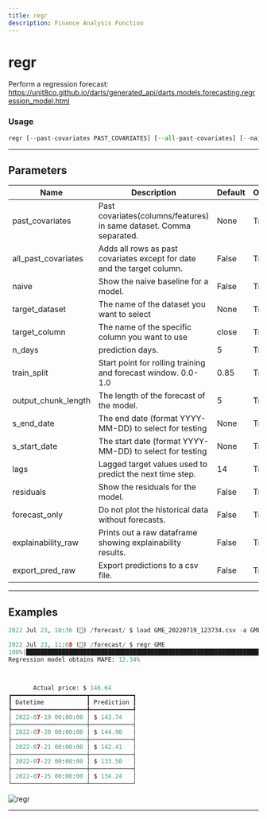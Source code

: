 ```yaml
---
title: regr
description: Finance Analysis Function
---
```


# regr

Perform a regression forecast: https://unit8co.github.io/darts/generated_api/darts.models.forecasting.regression_model.html

### Usage

```python
regr [--past-covariates PAST_COVARIATES] [--all-past-covariates] [--naive] [-d {}] [-c TARGET_COLUMN] [-n N_DAYS] [-t TRAIN_SPLIT] [-o OUTPUT_CHUNK_LENGTH] [--end S_END_DATE] [--start S_START_DATE] [--lags LAGS] [--residuals] [--forecast-only] [--explainability-raw] [--export-pred-raw]
```

---

## Parameters

| Name | Description | Default | Optional | Choices |
| ---- | ----------- | ------- | -------- | ------- |
| past_covariates | Past covariates(columns/features) in same dataset. Comma separated. | None | True | None |
| all_past_covariates | Adds all rows as past covariates except for date and the target column. | False | True | None |
| naive | Show the naive baseline for a model. | False | True | None |
| target_dataset | The name of the dataset you want to select | None | True | None |
| target_column | The name of the specific column you want to use | close | True | None |
| n_days | prediction days. | 5 | True | None |
| train_split | Start point for rolling training and forecast window. 0.0-1.0 | 0.85 | True | None |
| output_chunk_length | The length of the forecast of the model. | 5 | True | None |
| s_end_date | The end date (format YYYY-MM-DD) to select for testing | None | True | None |
| s_start_date | The start date (format YYYY-MM-DD) to select for testing | None | True | None |
| lags | Lagged target values used to predict the next time step. | 14 | True | None |
| residuals | Show the residuals for the model. | False | True | None |
| forecast_only | Do not plot the historical data without forecasts. | False | True | None |
| explainability_raw | Prints out a raw dataframe showing explainability results. | False | True | None |
| export_pred_raw | Export predictions to a csv file. | False | True | None |


---

## Examples

```python
2022 Jul 23, 10:36 (🦋) /forecast/ $ load GME_20220719_123734.csv -a GME

2022 Jul 23, 11:08 (🦋) /forecast/ $ regr GME
100%|██████████████████████████████████████████████████████████████████████████████████████████████████████████████████████████████████████████████████████████████████████████████████████████████████████████████| 115/115 [00:0100:00, 111.85it/s]
Regression model obtains MAPE: 12.34%



       Actual price: $ 146.64
┏━━━━━━━━━━━━━━━━━━━━━┳━━━━━━━━━━━━┓
┃ Datetime            ┃ Prediction ┃
┡━━━━━━━━━━━━━━━━━━━━━╇━━━━━━━━━━━━┩
│ 2022-07-19 00:00:00 │ $ 143.74   │
├─────────────────────┼────────────┤
│ 2022-07-20 00:00:00 │ $ 144.90   │
├─────────────────────┼────────────┤
│ 2022-07-21 00:00:00 │ $ 142.41   │
├─────────────────────┼────────────┤
│ 2022-07-22 00:00:00 │ $ 133.50   │
├─────────────────────┼────────────┤
│ 2022-07-25 00:00:00 │ $ 134.24   │
└─────────────────────┴────────────┘
```
![regr](https://user-images.githubusercontent.com/72827203/180615346-82fae367-d0cc-4d78-be30-b947a83df909.png)

---
